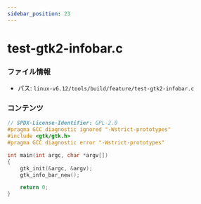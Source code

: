 ```yaml
---
sidebar_position: 23
---
```

# test-gtk2-infobar.c

### ファイル情報

- パス: `linux-v6.12/tools/build/feature/test-gtk2-infobar.c`

### コンテンツ

```c
// SPDX-License-Identifier: GPL-2.0
#pragma GCC diagnostic ignored "-Wstrict-prototypes"
#include <gtk/gtk.h>
#pragma GCC diagnostic error "-Wstrict-prototypes"

int main(int argc, char *argv[])
{
	gtk_init(&argc, &argv);
	gtk_info_bar_new();

	return 0;
}

```

